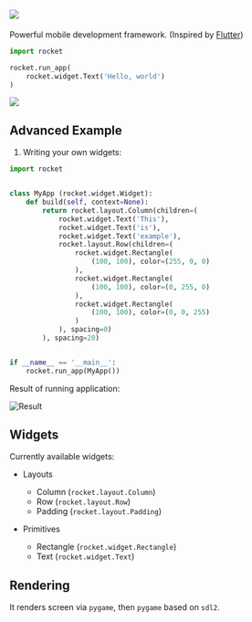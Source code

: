 # ![](https://imgur.com/download/MjCngrh/)

Powerful mobile development framework. (Inspired by [Flutter](https://flutter.dev/))

```python
import rocket

rocket.run_app(
    rocket.widget.Text('Hello, world')
)
```

![](https://imgur.com/download/n2kudlu/)


## Advanced Example

1. Writing your own widgets:

```python
import rocket


class MyApp (rocket.widget.Widget):
    def build(self, context=None):
        return rocket.layout.Column(children=(
            rocket.widget.Text('This'),
            rocket.widget.Text('is'),
            rocket.widget.Text('example'),
            rocket.layout.Row(children=(
                rocket.widget.Rectangle(
                    (100, 100), color=(255, 0, 0)
                ),
                rocket.widget.Rectangle(
                    (100, 100), color=(0, 255, 0)
                ),
                rocket.widget.Rectangle(
                    (100, 100), color=(0, 0, 255)
                )
            ), spacing=0)
        ), spacing=20)


if __name__ == '__main__':
    rocket.run_app(MyApp())
```

Result of running application:

![Result](https://imgur.com/download/yn8PeQt/)

## Widgets

Currently available widgets:

- Layouts
    - Column (`rocket.layout.Column`)
    - Row (`rocket.layout.Row`)
    - Padding (`rocket.layout.Padding`)
    
- Primitives
    - Rectangle (`rocket.widget.Rectangle`)
    - Text (`rocket.widget.Text`)
    
## Rendering

It renders screen via `pygame`, then `pygame` based on `sdl2`.